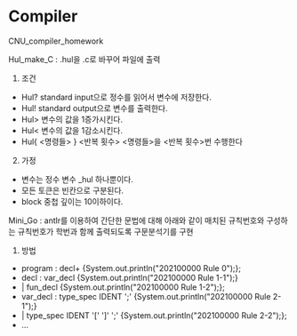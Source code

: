 # Compiler
CNU_compiler_homework

Hul_make_C : .hul을 .c로 바꾸어 파일에 출력

1. 조건
- Hul? standard input으로 정수를 읽어서 변수에 저장한다.
- Hul! standard output으로 변수를 출력한다.
- Hul> 변수의 값을 1증가시킨다. 
- Hul< 변수의 값을 1감소시킨다.
- Hul{ <명령들> } <반복 횟수>  <명령들>을 <반복 횟수>번 수행한다

2. 가정
- 변수는 정수 변수 _hul 하나뿐이다.
- 모든 토큰은 빈칸으로 구분된다.
- block 중첩 깊이는 10이하이다.

Mini_Go : antlr를 이용하여 간단한 문법에 대해 아래와 같이 매치된 규칙번호와 구성하는 규칙번호가 학번과 함께 출력되도록 구문분석기를 구현

1. 방법
- program : decl+ {System.out.println("202100000 Rule 0");};
- decl : var_decl {System.out.println("202100000 Rule 1-1");}
- | fun_decl {System.out.println("202100000 Rule 1-2");};
- var_decl : type_spec IDENT ';' {System.out.println("202100000 Rule 2-1");}
- | type_spec IDENT '[' ']' ';' {System.out.println("202100000 Rule 2-2");};
- ...

